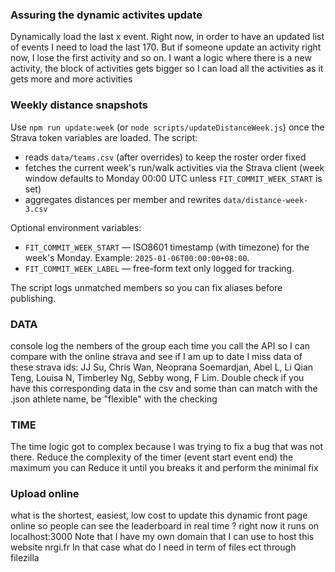 ### Assuring the dynamic activites update
Dynamically load the last x event.
Right now, in order to have an updated list of events I need to load the last 170.
But if someone update an activity right now, I lose the first activity and so on.
I want a logic where there is a new activity, the block of activities gets bigger so I can load all the activities as it gets more and more activities

### Weekly distance snapshots
Use `npm run update:week` (or `node scripts/updateDistanceWeek.js`) once the Strava token variables are loaded.
The script:
- reads `data/teams.csv` (after overrides) to keep the roster order fixed
- fetches the current week's run/walk activities via the Strava client (week window defaults to Monday 00:00 UTC unless `FIT_COMMIT_WEEK_START` is set)
- aggregates distances per member and rewrites `data/distance-week-3.csv`

Optional environment variables:
- `FIT_COMMIT_WEEK_START` — ISO8601 timestamp (with timezone) for the week's Monday. Example: `2025-01-06T00:00:00+08:00`.
- `FIT_COMMIT_WEEK_LABEL` — free-form text only logged for tracking.

The script logs unmatched members so you can fix aliases before publishing.

### DATA 
console log the nembers of the group each time you call the API so I can compare with the online strava and see if I am up to date
I miss data of these strava ids: JJ Su, Chris Wan, Neoprana Soemardjan, Abel L, Li Qian Teng, Louisa N, Timberley Ng, Sebby wong, F Lim.
Double check if you have this corresponding data in the csv and some than can match with the .json athlete name, be "flexible" with the checking

### TIME
The time logic got to complex because I was trying to fix a bug that was not there.
Reduce the complexity of the timer (event start event end) the maximum you can
Reduce it until you breaks it and perform the minimal fix

### Upload online
what is the shortest, easiest, low cost to update this dynamic front page online so people can see the leaderboard in real time ?
right now it runs on localhost:3000
Note that I have my own domain that I can use to host this website
nrgi.fr
In that case what do I need in term of files ect through filezilla

